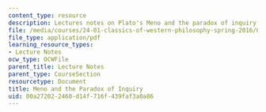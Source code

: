 ```yaml
---
content_type: resource
description: Lectures notes on Plato's Meno and the paradox of inquiry.
file: /media/courses/24-01-classics-of-western-philosophy-spring-2016/00a272022460d14f716f439faf3a0a86_MIT24_01S16_SES5.pdf
file_type: application/pdf
learning_resource_types:
- Lecture Notes
ocw_type: OCWFile
parent_title: Lecture Notes
parent_type: CourseSection
resourcetype: Document
title: Meno and the Paradox of Inquiry
uid: 00a27202-2460-d14f-716f-439faf3a0a86
---
```

